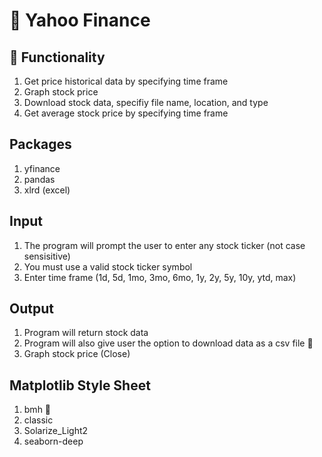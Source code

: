 :seedling: Yahoo Finance
===========================




:hammer: Functionality
------------------------
1. Get price historical data by specifying time frame
2. Graph stock price
3. Download stock data, specifiy file name, location, and type
4. Get average stock price by specifying time frame


Packages
--------------
1. yfinance
2. pandas
3. xlrd (excel)


Input
-----------
1. The program will prompt the user to enter any stock ticker (not case sensisitive)
2. You must use a valid stock ticker symbol
3. Enter time frame (1d, 5d, 1mo, 3mo, 6mo, 1y, 2y, 5y, 10y, ytd, max)

Output
-------------------
1. Program will return stock data
2. Program will also give user the option to download data as a csv file :tada:
3. Graph stock price (Close)


Matplotlib Style Sheet 
-----------------------

1. bmh :pineapple:
2. classic
3. Solarize_Light2
4. seaborn-deep